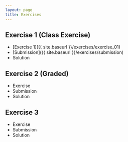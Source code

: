 ```yaml
---
layout: page
title: Exercises
---
```


## Exercise 1 (Class Exercise)

- [Exercise 1]({{ site.baseurl }}/exercises/exercise_01)
- [Submission]({{ site.baseurl }}/exercises/submission)
- Solution

## Exercise 2 (Graded)

- Exercise
- Submission
- Solution

## Exercise 3

- Exercise
- Submission 
- Solution
